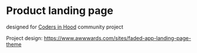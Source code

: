 # Product landing page
designed for [Coders in Hood](https://github.com/CodersInHood/01_landing_page) community project 

Project design: https://www.awwwards.com/sites/faded-app-landing-page-theme